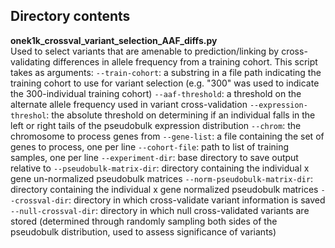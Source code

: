 ## Directory contents


**onek1k_crossval_variant_selection_AAF_diffs.py** </br>
Used to select variants that are amenable to prediction/linking by cross-validating differences in allele frequency from a training cohort. This script takes as arguments:
`--train-cohort`: a substring in a file path indicating the training cohort to use for variant selection (e.g. "300" was used to indicate the 300-individual training cohort)
`--aaf-threshold`: a threshold on the alternate allele frequency used in variant cross-validation
`--expression-threshol`: the absolute threshold on determining if an individual falls in the left or right tails of the pseudobulk expression distribution
`--chrom`: the chromosome to process genes from
`--gene-list`: a file containing the set of genes to process, one per line
`--cohort-file`: path to list of training samples, one per line
`--experiment-dir`: base directory to save output relative to
`--pseudobulk-matrix-dir`: directory containing the individual x gene un-normalized pseudobulk matrices
`--norm-pseudobulk-matrix-dir`: directory containing the individual x gene normalized pseudobulk matrices
`--crossval-dir`: directory in which cross-validate variant information is saved
`--null-crossval-dir`: directory in which null cross-validated variants are stored (determined through randomly sampling both sides of the pseudobulk distribution, used to assess significance of variants)


